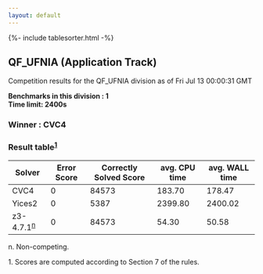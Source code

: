 ```yaml
---
layout: default
---
```

{%- include tablesorter.html -%}

##  QF_UFNIA (Application Track)

Competition results for the QF_UFNIA division as of Fri Jul 13 00:00:31 GMT

**Benchmarks in this division : 1  
Time limit: 2400s** 

###  Winner : CVC4 
### Result table<sup><a href="#fn1">1</a></sup>
<table id="parallel" class="result sorted">
<thead><tr class="center">
<th>Solver</th>
             <th>Error Score</th>
             <th>Correctly Solved Score</th>
             <th>avg. CPU time</th>
             <th>avg. WALL time</th>
         </tr></thead><tr>
<td>CVC4</td>
<td>0</td><td>84573</td><td>183.70</td><td>178.47</td></tr><tr>
<td>Yices2</td>
<td>0</td><td>5387</td><td>2399.80</td><td>2400.02</td></tr><tr>
<td>z3-4.7.1<SUP><a href="#fn">n</a></SUP></td>
<td>0</td><td>84573</td><td>54.30</td><td>50.58</td></tr></table>
 <span id="fn"> n. Non-competing. </span>

 <span id="fn1"> 1. Scores are computed according to Section 7 of the rules. </span>


